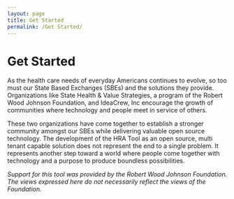 ```yaml
---
layout: page
title: Get Started
permalink: /Get Started/
---
```


# **Get Started**

As the health care needs of everyday Americans continues to evolve, so too must our State Based Exchanges (SBEs) and the solutions they provide. Organizations like State Health & Value Strategies, a program of the Robert Wood Johnson Foundation, and IdeaCrew, Inc encourage the growth of communities where technology and people meet in service of others. 

These two organizations have come together to establish a stronger community amongst our SBEs while delivering valuable open source technology. The development of the HRA Tool as an open source, multi tenant capable solution does not represent the end to a single problem. It represents another step toward a world where people come together with technology and a purpose to produce boundless possibilities. 

*Support for this tool was provided by the Robert Wood Johnson Foundation. The views expressed here do not necessarily reflect the views of the Foundation.*
